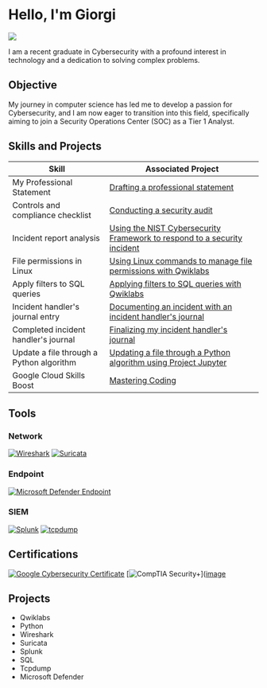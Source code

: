 # Hello, I'm Giorgi
<a href="https://www.linkedin.com/in/giorgiliparteliani/"><img src="https://img.shields.io/badge/-LinkedIn-0072b1?&style=for-the-badge&logo=linkedin&logoColor=white" /></a>

I am a recent graduate in Cybersecurity with a profound interest in technology and a dedication to solving complex problems.

## Objective

My journey in computer science has led me to develop a passion for Cybersecurity, and I am now eager to transition into this field, specifically aiming to join a Security Operations Center (SOC) as a Tier 1 Analyst.

## Skills and Projects

| Skill                                         | Associated Project         |
|-----------------------------------------------|----------------------------|
| My Professional Statement                     | <a href="https://drive.google.com/file/d/1fEXqz1WVOBLalR_3JfHUtv694ou5CIm5/view?usp=drive_link">Drafting a professional statement </a>|
| Controls and compliance checklist             | <a href="https://drive.google.com/file/d/1LPTha3-SEpAoxu3mA7Hkb65yuFaiodcg/view?usp=drive_link">Conducting a security audit</a>|
| Incident report analysis                      | <a href="https://drive.google.com/file/d/1bqCy4WR24qCeGVDB_rdjDi6eQBSXGlgo/view?usp=drive_link">Using the NIST Cybersecurity Framework to respond to a security incident</a>|
| File permissions in Linux                     | <a href="https://drive.google.com/file/d/1QvCw5bnR58U8kyazPS29mwZWLppI-hZ6/view?usp=drive_link">Using Linux commands to manage file permissions with Qwiklabs</a>|                    
| Apply filters to SQL queries                  | <a href="https://drive.google.com/file/d/1MPnl7SqGC5GLNuLGUO1BmnL-_vhxtaH6/view?usp=drive_link">Applying filters to SQL queries with Qwiklabs</a>
| Incident handler's journal entry              | <a href="https://drive.google.com/file/d/15PirBdJ-EYEntr2zviQAZmlzJwv9RLXi/view?usp=drive_link">Documenting an incident with an incident handler's journal</a>
| Completed incident handler's journal          | <a href="https://drive.google.com/file/d/16ETh5n25vx2huQK4zB_qdyCMI4LYRI_k/view?usp=drive_link">Finalizing my incident handler's journal</a>
| Update a file through a Python algorithm      | <a href="https://drive.google.com/file/d/1YwhLSIbI-ISfmCpFWTRRxIfUnuVZ8f-t/view?usp=drive_link">Updating a file through a Python algorithm using Project Jupyter</a>
| Google Cloud Skills Boost                     | <a href="https://www.cloudskillsboost.google/public_profiles/e556cb1e-f278-4f64-abcd-7cce4103591f">Mastering Coding</a>

## Tools

### Network

[![Wireshark](https://img.shields.io/badge/-Wireshark-1679A7?&style=for-the-badge&logo=Wireshark&logoColor=white)](https://www.wireshark.org/)
[![Suricata](https://img.shields.io/badge/-Suricata-1679A7?&style=for-the-badge&logo=Suricata&logoColor=white)](https://suricata.io//)

### Endpoint

[![Microsoft Defender Endpoint](https://img.shields.io/badge/-Microsoft%20Defender%20Endpoint-1679A7?&style=for-the-badge&logo=Microsoft&logoColor=white)](https://www.microsoft.com/en-us/microsoft-365/compare-microsoft-365-enterprise-plans?activetab=pivot:overviewtab)

### SIEM

[![Splunk](https://img.shields.io/badge/-Splunk-1679A7?&style=for-the-badge&logo=Splunk&logoColor=white)](https://www.splunk.com/)
[![tcpdump](https://img.shields.io/badge/-tcpdump-1679A7?&style=for-the-badge&logo=Suricata&logoColor=white)](https://www.tcpdump.org/)

## Certifications

[![Google Cybersecurity Certificate](https://img.shields.io/badge/-Google%20Cybersecurity%20Certificate-000080?&style=for-the-badge&logoColor=white)](https://www.credly.com/badges/9644514f-88cf-43af-904a-639fb7d030bb/public_url)
[![CompTIA Security+](https://badgen.net/https://images.credly.com/images/131de2f5-03f5-40a7-bcce-f9ae49e3979c/linkedin_thumb_CompTIA_Security_2B.png
)]([image](https://www.credly.com/org/comptia/badge/comptia-security-ce-certification)

## Projects
- Qwiklabs
- Python
- Wireshark
- Suricata
- Splunk
- SQL
- Tcpdump
- Microsoft Defender
  
